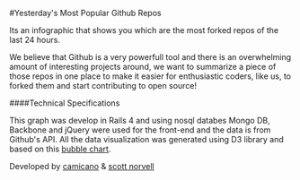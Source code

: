 #Yesterday's Most Popular Github Repos 

Its an infographic that shows you which are the most forked repos of the last 24 hours.  

We believe that Github is a very powerfull tool and there is an overwhelming amount of interesting projects around, we want to summarize a piece of those repos in one place to make it easier for enthusiastic coders, like us, to forked them and start contributing to open source!

####Technical Specifications

This graph was develop in Rails 4 and using nosql databes Mongo DB, Backbone and jQuery were used for the front-end and the data is from Github's API.
All the data visualization was generated using D3 library and based on this [bubble chart](http://bl.ocks.org/mbostock/4063269).


Developed by [camicano](https://github.com/camicano) & [scott norvell](https://github.com/ScottLNorvell)
